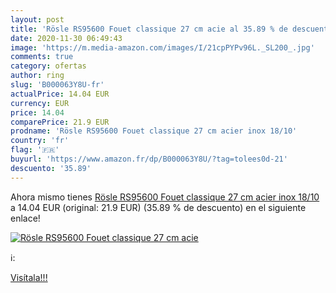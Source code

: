 ```yaml
---
layout: post
title: 'Rösle RS95600 Fouet classique 27 cm acie al 35.89 % de descuento'
date: 2020-11-30 06:49:43
image: 'https://m.media-amazon.com/images/I/21cpPYPv96L._SL200_.jpg'
comments: true
category: ofertas
author: ring
slug: 'B000063Y8U-fr'
actualPrice: 14.04 EUR
currency: EUR
price: 14.04
comparePrice: 21.9 EUR
prodname: 'Rösle RS95600 Fouet classique 27 cm acier inox 18/10'
country: 'fr'
flag: '🇫🇷'
buyurl: 'https://www.amazon.fr/dp/B000063Y8U/?tag=tolees0d-21'
descuento: '35.89'
---
```


Ahora mismo tienes [Rösle RS95600 Fouet classique 27 cm acier inox 18/10](https://www.amazon.fr/dp/B000063Y8U/?tag=tolees0d-21) a 14.04 EUR (original: 21.9 EUR) (35.89 %  de descuento) en el siguiente enlace!

[![Rösle RS95600 Fouet classique 27 cm acie](https://m.media-amazon.com/images/I/21cpPYPv96L._SL200_.jpg)](https://www.amazon.fr/dp/B000063Y8U/?tag=tolees0d-21)

ℹ️:


[Visítala!!!](https://www.amazon.fr/dp/B000063Y8U/?tag=tolees0d-21)

